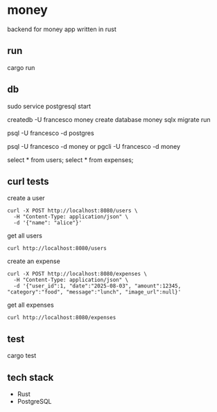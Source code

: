# money

backend for money app written in rust

## run
cargo run

## db
sudo service postgresql start

createdb -U francesco money
create database money
sqlx migrate run

psql -U francesco -d postgres

psql -U francesco -d money
 or
pgcli -U francesco -d money

select * from users;
select * from expenses;

## curl tests

create a user  
```
curl -X POST http://localhost:8080/users \
  -H "Content-Type: application/json" \
  -d '{"name": "alice"}'
```
get all users  
```
curl http://localhost:8080/users
```

create an expense  
```
curl -X POST http://localhost:8080/expenses \
  -H "Content-Type: application/json" \
  -d '{"user_id":1, "date":"2025-08-03", "amount":12345, "category":"food", "message":"lunch", "image_url":null}'
```

get all expenses  
```
curl http://localhost:8080/expenses
```

## test
cargo test

## tech stack

- Rust
- PostgreSQL

